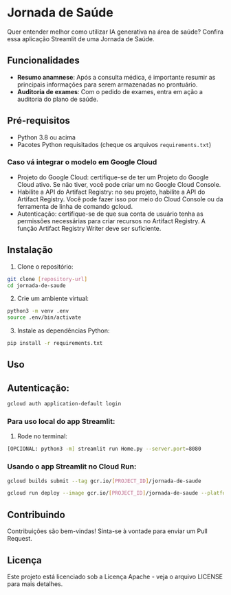 # Jornada de Saúde

Quer entender melhor como utilizar IA generativa na área de saúde? Confira essa aplicação Streamlit de uma Jornada de Saúde.

## Funcionalidades

- **Resumo anamnese**: Após a consulta médica, é importante resumir as principais informações para serem armazenadas no prontuário.
- **Auditoria de exames**: Com o pedido de exames, entra em ação a auditoria do plano de saúde.

## Pré-requisitos

- Python 3.8 ou acima
- Pacotes Python requisitados (cheque os arquivos `requirements.txt`)

### Caso vá integrar o modelo em Google Cloud
- Projeto do Google Cloud: certifique-se de ter um Projeto do Google Cloud ativo. Se não tiver, você pode criar um no Google Cloud Console.
- Habilite a API do Artifact Registry: no seu projeto, habilite a API do Artifact Registry. Você pode fazer isso por meio do Cloud Console ou da ferramenta de linha de comando gcloud.
- Autenticação: certifique-se de que sua conta de usuário tenha as permissões necessárias para criar recursos no Artifact Registry. A função Artifact Registry Writer deve ser suficiente.

## Instalação

1. Clone o repositório:
```bash
git clone [repository-url]
cd jornada-de-saude
```

2. Crie um ambiente virtual:
```bash
python3 -m venv .env
source .env/bin/activate
```

3. Instale as dependências Python:
```bash
pip install -r requirements.txt
```

## Uso

## Autenticação:

```bash
gcloud auth application-default login
```

### Para uso local do app Streamlit:

1. Rode no terminal:
```bash
[OPCIONAL: python3 -m] streamlit run Home.py --server.port=8080
```

### Usando o app Streamlit no Cloud Run:

```bash
gcloud builds submit --tag gcr.io/[PROJECT_ID]/jornada-de-saude
```

```bash
gcloud run deploy --image gcr.io/[PROJECT_ID]/jornada-de-saude --platform managed --region us-central1 --allow-unauthenticated
```

## Contribuindo

Contribuições são bem-vindas! Sinta-se à vontade para enviar um Pull Request.

## Licença

Este projeto está licenciado sob a Licença Apache - veja o arquivo LICENSE para mais detalhes.
